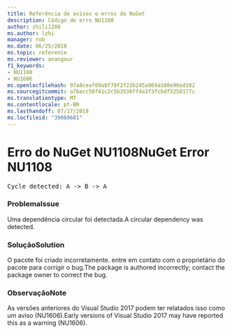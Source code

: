 ```yaml
---
title: Referência de avisos e erros do NuGet
description: Código de erro NU1108
author: zhili1208
ms.author: lzhi
manager: rob
ms.date: 06/25/2018
ms.topic: reference
ms.reviewer: anangaur
f1_keywords:
- NU1108
- NU1606
ms.openlocfilehash: 97a8ceaf09a0f79f2f22b245a969a108e96ed102
ms.sourcegitcommit: a76ecc58f41c2c5b3536ff4a3f3fcbdf5258177c
ms.translationtype: MT
ms.contentlocale: pt-BR
ms.lasthandoff: 07/17/2018
ms.locfileid: "39069681"
---
```

# <a name="nuget-error-nu1108"></a><span data-ttu-id="9e35e-103">Erro do NuGet NU1108</span><span class="sxs-lookup"><span data-stu-id="9e35e-103">NuGet Error NU1108</span></span>

<pre>Cycle detected: A -> B -> A</pre>

### <a name="issue"></a><span data-ttu-id="9e35e-104">Problema</span><span class="sxs-lookup"><span data-stu-id="9e35e-104">Issue</span></span>
<span data-ttu-id="9e35e-105">Uma dependência circular foi detectada.</span><span class="sxs-lookup"><span data-stu-id="9e35e-105">A circular dependency was detected.</span></span>

### <a name="solution"></a><span data-ttu-id="9e35e-106">Solução</span><span class="sxs-lookup"><span data-stu-id="9e35e-106">Solution</span></span>
<span data-ttu-id="9e35e-107">O pacote foi criado incorretamente. entre em contato com o proprietário do pacote para corrigir o bug.</span><span class="sxs-lookup"><span data-stu-id="9e35e-107">The package is authored incorrectly; contact the package owner to correct the bug.</span></span>

### <a name="note"></a><span data-ttu-id="9e35e-108">Observação</span><span class="sxs-lookup"><span data-stu-id="9e35e-108">Note</span></span>
<span data-ttu-id="9e35e-109">As versões anteriores do Visual Studio 2017 podem ter relatados isso como um aviso (NU1606).</span><span class="sxs-lookup"><span data-stu-id="9e35e-109">Early versions of Visual Studio 2017 may have reported this as a warning (NU1606).</span></span>
